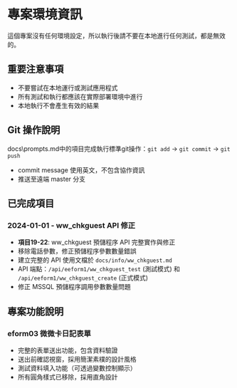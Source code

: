 # 專案環境資訊

這個專案沒有任何環境設定，所以執行後請不要在本地進行任何測試，都是無效的。

## 重要注意事項
- 不要嘗試在本地運行或測試應用程式
- 所有測試和執行都應該在實際部署環境中進行
- 本地執行不會產生有效的結果

## Git 操作說明

docs\prompts.md中的項目完成執行標準git操作：`git add` → `git commit` → `git push`
- commit message 使用英文，不包含協作資訊
- 推送至遠端 master 分支

## 已完成項目

### 2024-01-01 - ww_chkguest API 修正
- **項目19-22**: ww_chkguest 預儲程序 API 完整實作與修正
- 移除電話參數，修正預儲程序參數數量錯誤
- 建立完整的 API 使用文檔於 `docs/info/ww_chkguest.md`
- API 端點：`/api/eeform1/ww_chkguest_test` (測試模式) 和 `/api/eeform1/ww_chkguest_create` (正式模式)
- 修正 MSSQL 預儲程序調用參數數量問題

## 專案功能說明

### eform03 微微卡日記表單
- 完整的表單送出功能，包含資料驗證
- 送出前確認視窗，採用簡潔素樸的設計風格
- 測試資料填入功能（可透過變數控制顯示）
- 所有圓角樣式已移除，採用直角設計